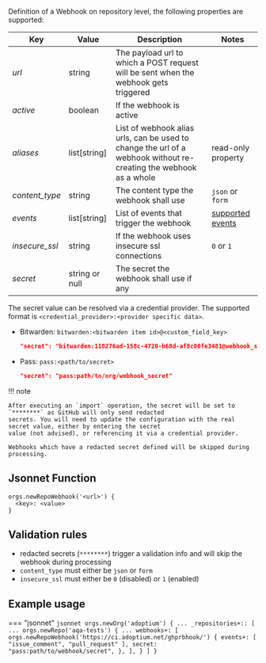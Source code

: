 Definition of a Webhook on repository level, the following properties are supported:

| Key            | Value          | Description                                                                                                       | Notes                                                                                                   |
|----------------|----------------|-------------------------------------------------------------------------------------------------------------------|---------------------------------------------------------------------------------------------------------|
| _url_          | string         | The payload url to which a POST request will be sent when the webhook gets triggered                              |                                                                                                         |
| _active_       | boolean        | If the webhook is active                                                                                          |                                                                                                         |
| _aliases_      | list[string]   | List of webhook alias urls, can be used to change the url of a webhook without re-creating the webhook as a whole | read-only property                                                                                      |
| _content_type_ | string         | The content type the webhook shall use                                                                            | `json` or `form`                                                                                        |
| _events_       | list[string]   | List of events that trigger the webhook                                                                           | [supported events](https://docs.github.com/en/webhooks-and-events/webhooks/webhook-events-and-payloads) |
| _insecure_ssl_ | string         | If the webhook uses insecure ssl connections                                                                      | `0` or `1`                                                                                              |
| _secret_       | string or null | The secret the webhook shall use if any                                                                           |                                                                                                         |

The secret value can be resolved via a credential provider. The supported format is `<credential_provider>:<provider specific data>`.

- Bitwarden: `bitwarden:<bitwarden item id>@<custom_field_key>`

    ``` json
    "secret": "bitwarden:118276ad-158c-4720-b68d-af8c00fe3481@webhook_secret"
    ```

- Pass: `pass:<path/to/secret>`

    ``` json
    "secret": "pass:path/to/org/webhook_secret"
    ```

!!! note

    After executing an `import` operation, the secret will be set to `********` as GitHub will only send redacted
    secrets. You will need to update the configuration with the real secret value, either by entering the secret
    value (not advised), or referencing it via a credential provider.

    Webhooks which have a redacted secret defined will be skipped during processing.

## Jsonnet Function

``` jsonnet
orgs.newRepoWebhook('<url>') {
  <key>: <value>
}
```

## Validation rules

- redacted secrets (`********`) trigger a validation info and will skip the webhook during processing
- `content_type` must either be `json` or `form`
- `insecure_ssl` must either be `0` (disabled) or `1` (enabled)

## Example usage

=== "jsonnet"
    ``` jsonnet
    orgs.newOrg('adoptium') {
      ...
      _repositories+:: [
        ...
        orgs.newRepo('aqa-tests') {
          ...
          webhooks+: [
            orgs.newRepoWebhook('https://ci.adoptium.net/ghprbhook/') {
              events+: [
                "issue_comment",
                "pull_request"
              ],
              secret: "pass:path/to/webhook/secret",
            },
          ],
        }
      ]
    }
    ```
